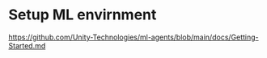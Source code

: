 # Setup ML envirnment 
https://github.com/Unity-Technologies/ml-agents/blob/main/docs/Getting-Started.md
